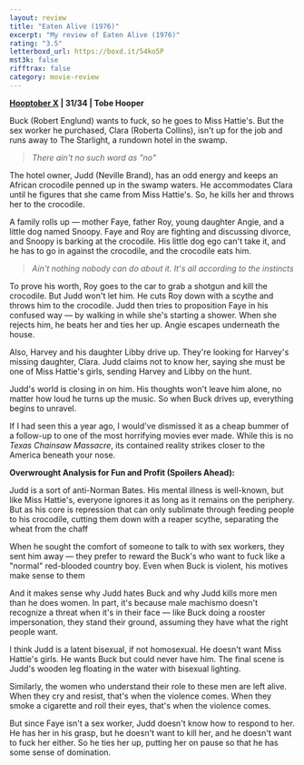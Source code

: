 ```yaml
---
layout: review
title: "Eaten Alive (1976)"
excerpt: "My review of Eaten Alive (1976)"
rating: "3.5"
letterboxd_url: https://boxd.it/54ko5P
mst3k: false
rifftrax: false
category: movie-review
---
```


<b><a href="https://boxd.it/pmi12" rel="nofollow">Hooptober X</a> | 31/34 | Tobe Hooper</b>

Buck (Robert Englund) wants to fuck, so he goes to Miss Hattie's. But the sex worker he purchased, Clara (Roberta Collins), isn't up for the job and runs away to The Starlight, a rundown hotel in the swamp.

<blockquote><i>There ain't no such word as "no"</i></blockquote>The hotel owner, Judd (Neville Brand), has an odd energy and keeps an African crocodile penned up in the swamp waters. He accommodates Clara until he figures that she came from Miss Hattie's. So, he kills her and throws her to the crocodile.

A family rolls up — mother Faye, father Roy, young daughter Angie, and a little dog named Snoopy. Faye and Roy are fighting and discussing divorce, and Snoopy is barking at the crocodile. His little dog ego can't take it, and he has to go in against the crocodile, and the crocodile eats him.

<blockquote><i>Ain't nothing nobody can do about it. It's all according to the instincts</i></blockquote>To prove his worth, Roy goes to the car to grab a shotgun and kill the crocodile. But Judd won't let him. He cuts Roy down with a scythe and throws him to the crocodile. Judd then tries to proposition Faye in his confused way — by walking in while she's starting a shower. When she rejects him, he beats her and ties her up. Angie escapes underneath the house.

Also, Harvey and his daughter Libby drive up. They're looking for Harvey's missing daughter, Clara. Judd claims not to know her, saying she must be one of Miss Hattie's girls, sending Harvey and Libby on the hunt.

Judd's world is closing in on him. His thoughts won't leave him alone, no matter how loud he turns up the music. So when Buck drives up, everything begins to unravel.

If I had seen this a year ago, I would've dismissed it as a cheap bummer of a follow-up to one of the most horrifying movies ever made. While this is no <i>Texas Chainsaw Massacre</i>, its contained reality strikes closer to the America beneath your nose.

<b>Overwrought Analysis for Fun and Profit (Spoilers Ahead):</b>

Judd is a sort of anti-Norman Bates. His mental illness is well-known, but like Miss Hattie's, everyone ignores it as long as it remains on the periphery. But as his core is repression that can only sublimate through feeding people to his crocodile, cutting them down with a reaper scythe, separating the wheat from the chaff

When he sought the comfort of someone to talk to with sex workers, they sent him away — they prefer to reward the Buck's who want to fuck like a "normal" red-blooded country boy. Even when Buck is violent, his motives make sense to them

And it makes sense why Judd hates Buck and why Judd kills more men than he does women. In part, it's because male machismo doesn't recognize a threat when it's in their face — like Buck doing a rooster impersonation, they stand their ground, assuming they have what the right people want.

I think Judd is a latent bisexual, if not homosexual. He doesn't want Miss Hattie's girls. He wants Buck but could never have him. The final scene is Judd's wooden leg floating in the water with bisexual lighting.

Similarly, the women who understand their role to these men are left alive. When they cry and resist, that's when the violence comes. When they smoke a cigarette and roll their eyes, that's when the violence comes.

But since Faye isn't a sex worker, Judd doesn't know how to respond to her. He has her in his grasp, but he doesn't want to kill her, and he doesn't want to fuck her either. So he ties her up, putting her on pause so that he has some sense of domination.
